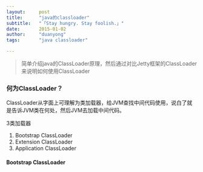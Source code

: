 ```yaml
---
layout:     post
title:      "java的classloader"
subtitle:   "「Stay hungry. Stay foolish.」"
date:       2015-01-02
author:     "duanyong"
tags:       "java classloader"

---
```


> 简单介绍java的ClassLoader原理，然后通过对比Jetty框架的ClassLoader来说明如何使用ClassLoader

### 何为ClassLoader？
ClassLoader从字面上可理解为类加载器，给JVM查找中间代码使用，说白了就是告诉JVM类在何处，然后JVM去加载中间代码。

3类加载器

1. Bootstrap ClassLoader
2. Extension ClassLoader
3. Application ClassLoader

#### Bootstrap ClassLoader


